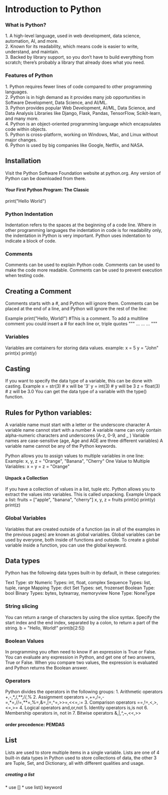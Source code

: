 <h1> Introduction to Python </h1>
<h3>What is Python?</h3>
1. A high-level language, used in web development, data science, automation, AI, and more.<br>
2. Known for its readability, which means code is easier to write, understand, and maintain.<br>
3. Backed by library support, so you don’t have to build everything from scratch; there’s probably a library that already does what you need.<br>

<h3>Features of Python</h3>
1. Python requires fewer lines of code compared to other programming languages.<br>
2. Python is in high demand as it provides many job opportunities in Software Development, Data Science, and AI/ML.<br>
3. Python provides popular Web Development, AI/ML, Data Science, and Data Analysis Libraries like Django, Flask, Pandas, TensorFlow, Scikit-learn, and many more.<br>
4. Python is an object-oriented programming language which encapsulates code within objects.<br>
5. Python is cross-platform, working on Windows, Mac, and Linux without major changes.<br>
6. Python is used by big companies like Google, Netflix, and NASA.<br>
<h2> Installation </h2>
Visit the Python Software Foundation website at python.org. Any version of Python can be downloaded from there.<br>

<h4>Your First Python Program: The Classic</h4>
print("Hello World")<br>

<h3>Python Indentation</h3>
Indentation refers to the spaces at the beginning of a code line.
Where in other programming languages the indentation in code is for readability only, the indentation in Python is very important.
Python uses indentation to indicate a block of code.

<h3>Comments</h3>
Comments can be used to explain Python code.
Comments can be used to make the code more readable.
Comments can be used to prevent execution when testing code.
<h2>Creating a Comment</h2>
Comments starts with a #, and Python will ignore them.
Comments can be placed at the end of a line, and Python will ignore the rest of the line:

Example
print("Hello, World!") #This is a comment.
To add a multiline comment you could insert a # for each line or,
triple quotes """ ...
                  ...
                  ... """

<h3>Variables</h3>
Variables are containers for storing data values.
example: 
x = 5
y = "John"
print(x)
print(y)

<h2>Casting</h2>
If you want to specify the data type of a variable, this can be done with casting.
Example
x = str(3)    # x will be '3'
y = int(3)    # y will be 3
z = float(3)  # z will be 3.0
You can get the data type of a variable with the type() function.

<h2>Rules for Python variables:</h2>
A variable name must start with a letter or the underscore character
A variable name cannot start with a number
A variable name can only contain alpha-numeric characters and underscores (A-z, 0-9, and _ )
Variable names are case-sensitive (age, Age and AGE are three different variables)
A variable name cannot be any of the Python keywords.

Python allows you to assign values to multiple variables in one line:
Example: 
x, y, z = "Orange", "Banana", "Cherry"
One Value to Multiple Variables: x = y = z = "Orange"

<h4>Unpack a Collection</h4>
If you have a collection of values in a list, tuple etc. Python allows you to extract the values into variables. This is called unpacking.
Example
Unpack a list:
fruits = ["apple", "banana", "cherry"]
x, y, z = fruits
print(x)
print(y)
print(z)

<h3>Global Variables</h3>
Variables that are created outside of a function (as in all of the examples in the previous pages) are known as global variables.
Global variables can be used by everyone, both inside of functions and outside.
To create a global variable inside a function, you can use the global keyword.

<h2>Data types</h2>
Python has the following data types built-in by default, in these categories:

Text Type:	str
Numeric Types:	int, float, complex
Sequence Types:	list, tuple, range
Mapping Type:	dict
Set Types:	set, frozenset
Boolean Type:	bool
Binary Types:	bytes, bytearray, memoryview
None Type:	NoneType

<h3>String slicing</h3>

You can return a range of characters by using the slice syntax.
Specify the start index and the end index, separated by a colon, to return a part of the string.
b = "Hello, World!"
print(b[2:5])

<h3>Boolean Values</h3>
In programming you often need to know if an expression is True or False.
You can evaluate any expression in Python, and get one of two answers, True or False.
When you compare two values, the expression is evaluated and Python returns the Boolean answer.

<h3>Operators</h3>
Python divides the operators in the following groups:
1. Arithmetic operators +,-,*,/,**,//,%
2. Assignment operators =,+=,/=,-=,*=,//=,**=,%=,&=,|=,^=,>>=,<<=,:=
3. Comparison operators ==,!=,<,>,<=,>=
4. Logical operators and,or,not
5. Identity operators is,is not
6. Membership operators in, not in
7. Bitwise operators &,|,^,~,<<,>>
<h4>order precedence: PEMDAS</h4>

<h2>List</h2>
Lists are used to store multiple items in a single variable.
Lists are one of 4 built-in data types in Python used to store collections of data, the other 3 are Tuple, Set, and Dictionary, all with different qualities and usage.
<h5>creating a list</h5>
* use []
* use list() keyword
